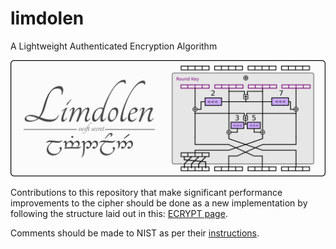 # limdolen
A Lightweight Authenticated Encryption Algorithm

![Limdolen Round Function](Documents/limdolen.png "Limdolen")

Contributions to this repository that make significant performance improvements to the cipher should be done as a new implementation by following the structure laid out in this: [ECRYPT page](https://bench.cr.yp.to/call-aead.html). 

Comments should be made to NIST as per their [instructions](https://csrc.nist.gov/Projects/Lightweight-Cryptography/Round-1-Candidates).
